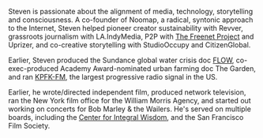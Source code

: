 Steven is passionate about the alignment of media, technology, storytelling and consciousness. A co-founder of Noomap, a radical, syntonic approach to the Internet, Steven helped pioneer creator sustainability with Revver, grassroots journalism with LA.IndyMedia, P2P with [The Freenet Project](http://freenetproject.org) and Uprizer, and co-creative storytelling with StudioOccupy and CitizenGlobal.

Earlier, Steven produced the Sundance global water crisis doc [FLOW](http://flowthefilm.com), co-exec-produced Academy Award-nominated urban farming doc The Garden, and ran [KPFK-FM](http://kpfk.org/), the largest progressive radio signal in the US.

Earlier, he wrote/directed independent film, produced network television, ran the New York film office for the William Morris Agency, and started out working on concerts for Bob Marley & the Wailers. He's served on multiple boards, including the  [Center for Integral Wisdom](http://ievolve.org), and the San Francisco Film Society.  
